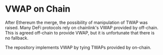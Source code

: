 # VWAP on Chain

After Ethereum the merge, the possibility of manipulation of TWAP was raised.
Many DeFi protocols rely on chainlink's VWAP provided by off-chain. This is agreed off-chain to provide VWAP, but it is unfortunate that there is no fallback.

The repository implements VWAP by tying TWAPs provided by on-chain.